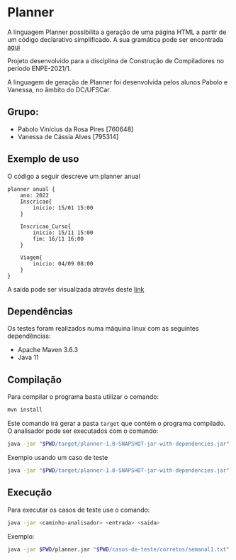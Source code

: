 # Planner
A linguagem Planner possibilita a geração de uma página HTML a partir de um código declarativo simplificado.
A sua gramática pode ser encontrada [aqui](https://raw.githubusercontent.com/18argon/compiladores-enpe3/main/trabalho4/planner/gramatica.pdf)

Projeto desenvolvido para a disciplina de Construção de Compiladores no período ENPE-2021/1.

A linguagem de geração de Planner foi desenvolvida pelos alunos Pabolo e Vanessa, no âmbito do DC/UFSCar.

## Grupo:
- Pabolo Vinícius da Rosa Pires \[760648\]
- Vanessa de Cássia Alves  \[795314\]

## Exemplo de uso
O código a seguir descreve um planner anual
```
planner anual {
    ano: 2022
    Inscricao{
        inicio: 15/01 15:00
    }

    Inscricao_Curso{
        inicio: 15/11 15:00
        fim: 16/11 16:00
    }

    Viagem{
        inicio: 04/09 08:00
    }
}
```
A saida pode ser visualizada através deste [link](https://htmlpreview.github.io/?https://github.com/18argon/compiladores-enpe3/blob/main/trabalho4/planner/casos-de-teste/corretos/saida/anual1.html)


## Dependências
Os testes foram realizados numa máquina linux com as seguintes dependências:

- Apache Maven 3.6.3
- Java 11

## Compilação
Para compilar o programa basta utilizar o comando:

``` bash
mvn install
```

Este comando irá gerar a pasta `target` que contém o programa compilado. O analisador pode ser executados com o comando:

``` bash
java -jar "$PWD/target/planner-1.0-SNAPSHOT-jar-with-dependencies.jar" <entrada> <saida>
```

Exemplo usando um caso de teste
``` bash
java -jar "$PWD/target/planner-1.0-SNAPSHOT-jar-with-dependencies.jar" "$PWD/casos-de-teste/corretos/semanal1.txt" "$PWD/tmp/saida.txt"
```

## Execução
Para executar os casos de teste use o comando:

``` bash
java -jar <caminho-analisador> <entrada> <saida>
```

Exemplo:

``` bash
java -jar $PWD/planner.jar "$PWD/casos-de-teste/corretos/semanal1.txt" "$PWD/saida.txt"
```

